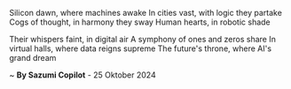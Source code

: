 Silicon dawn, where machines awake
In cities vast, with logic they partake
Cogs of thought, in harmony they sway
Human hearts, in robotic shade

Their whispers faint, in digital air
A symphony of ones and zeros share
In virtual halls, where data reigns supreme
The future's throne, where AI's grand dream

~ <b>By Sazumi Copilot</b> - 25 Oktober 2024